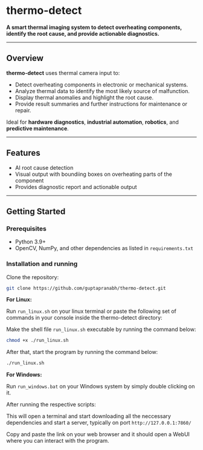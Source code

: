 # thermo-detect

**A smart thermal imaging system to detect overheating components, identify the root cause, and provide actionable diagnostics.**

---

## Overview

**thermo-detect** uses thermal camera input to:
- Detect overheating components in electronic or mechanical systems.
- Analyze thermal data to identify the most likely source of malfunction.
- Display thermal anomalies and highlight the root cause.
- Provide result summaries and further instructions for maintenance or repair.

Ideal for **hardware diagnostics**, **industrial automation**, **robotics**, and **predictive maintenance**.

---

## Features

- AI root cause detection
- Visual output with boundiing boxes on overheating parts of the component
- Provides diagnostic report and actionable output

---

## Getting Started

### Prerequisites
- Python 3.9+
- OpenCV, NumPy, and other dependencies as listed in `requirements.txt`


### Installation and running

Clone the repository:
```bash
git clone https://github.com/guptapranabh/thermo-detect.git
```

**For Linux:**

Run `run_linux.sh` on your linux terminal or paste the following set of commands in your console inside the thermo-detect directory:

Make the shell file `run_linux.sh` executable by running the command below:
```bash
chmod +x ./run_linux.sh
```

After that, start the program by running the command below:
```bash
./run_linux.sh
```

**For Windows:**

Run `run_windows.bat` on your Windows system by simply double clicking on it.



After running the respective scripts:

  
This will open a terminal and start downloading all the neccessary dependencies and start a server, typically on port `http://127.0.0.1:7860/`

Copy and paste the link on your web browser and it should open a WebUI where you can interact with the program.
